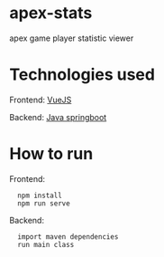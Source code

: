 # apex-stats
apex game player statistic viewer

# Technologies used
Frontend: [VueJS](https://vuejs.org/)

Backend: [Java springboot](https://spring.io/projects/spring-boot)


# How to run

Frontend:
```
  npm install
  npm run serve
  ```

Backend: 
```
  import maven dependencies
  run main class
```
